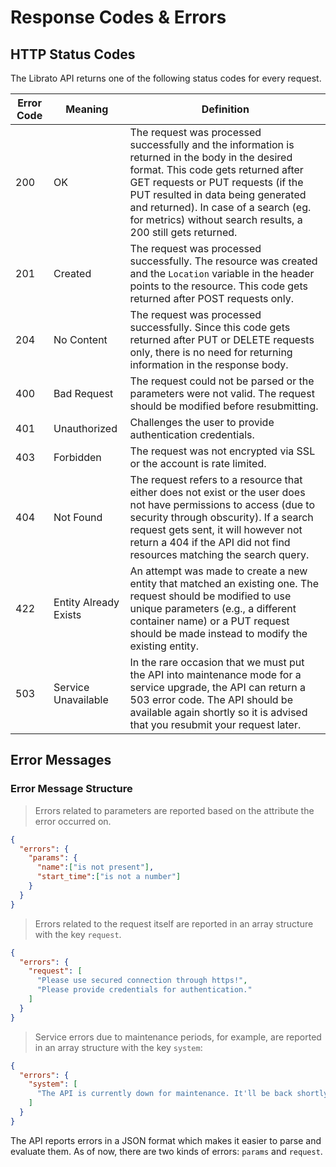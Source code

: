 # Response Codes & Errors

## HTTP Status Codes

The Librato API returns one of the following status codes for every request.

Error Code | Meaning | Definition
---------- | ------- | ----------
200 | OK | The request was processed successfully and the information is returned in the body in the desired format. This code gets returned after GET requests or PUT requests (if the PUT resulted in data being generated and returned). In case of a search (eg. for metrics) without search results, a 200 still gets returned.
201 | Created | The request was processed successfully. The resource was created and the `Location` variable in the header points to the resource. This code gets returned after POST requests only.
204 | No Content | The request was processed successfully. Since this code gets returned after PUT or DELETE requests only, there is no need for returning information in the response body.
400 | Bad Request | The request could not be parsed or the parameters were not valid. The request should be modified before resubmitting.
401 | Unauthorized | Challenges the user to provide authentication credentials.
403 | Forbidden | The request was not encrypted via SSL or the account is rate limited.
404 | Not Found | The request refers to a resource that either does not exist or the user does not have permissions to access (due to security through obscurity). If a search request gets sent, it will however not return a 404 if the API did not find resources matching the search query.
422 | Entity Already Exists | An attempt was made to create a new entity that matched an existing one. The request should be modified to use unique parameters (e.g., a different container name) or a PUT request should be made instead to modify the existing entity.
503 | Service Unavailable | In the rare occasion that we must put the API into maintenance mode for a service upgrade, the API can return a 503 error code. The API should be available again shortly so it is advised that you resubmit your request later.

## Error Messages

<h3 class="side">Error Message Structure</h3>

>Errors related to parameters are reported based on the attribute the error occurred on.

```json
{
  "errors": {
    "params": {
      "name":["is not present"],
      "start_time":["is not a number"]
    }
  }
}
```

>Errors related to the request itself are reported in an array structure with the key `request`.

```json
{
  "errors": {
    "request": [
      "Please use secured connection through https!",
      "Please provide credentials for authentication."
    ]
  }
}
```

>Service errors due to maintenance periods, for example, are reported in an array structure with the key `system`:

```json
{
  "errors": {
    "system": [
      "The API is currently down for maintenance. It'll be back shortly."
    ]
  }
}
```

The API reports errors in a JSON format which makes it easier to parse and evaluate them. As of now, there are two kinds of errors: `params` and `request`.